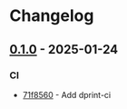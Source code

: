 # Changelog

## [0.1.0](https://github.com/rodmoioliveira/web-worker-example/compare/...0.1.0) - 2025-01-24

### CI

- [71f8560](https://github.com/rodmoioliveira/web-worker-example/commit/71f8560e3e3a6cc58f6a33f5a726caaf0c5794ef) - Add dprint-ci
